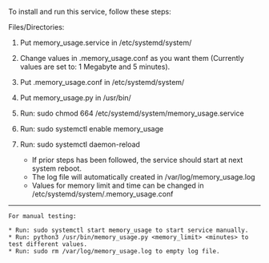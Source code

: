 To install and run this service, follow these steps:

Files/Directories:
1. Put memory_usage.service in /etc/systemd/system/ 
2. Change values in .memory_usage.conf as you want them (Currently values are set to: 1 Megabyte and 5 minutes).
3. Put .memory_usage.conf in /etc/systemd/system/
4. Put memory_usage.py in /usr/bin/
5. Run: sudo chmod 664 /etc/systemd/system/memory_usage.service
6. Run: sudo systemctl enable memory_usage
7. Run: sudo systemctl daemon-reload

	* If prior steps has been followed, the service should start at next system reboot.
	* The log file will automatically created in /var/log/memory_usage.log
	* Values for memory limit and time can be changed in /etc/systemd/system/.memory_usage.conf

----------------

	For manual testing:

	* Run: sudo systemctl start memory_usage to start service manually.
	* Run: python3 /usr/bin/memory_usage.py <memory_limit> <minutes> to test different values.
	* Run: sudo rm /var/log/memory_usage.log to empty log file.
